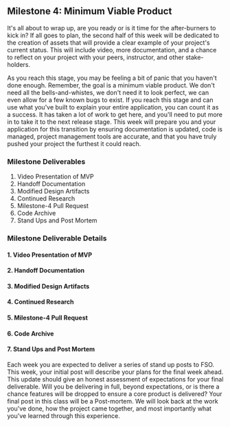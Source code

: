 ## Milestone 4: Minimum Viable Product

It's all about to wrap up, are you ready or is it time for the after-burners to kick in? If all goes to plan, the second half of this week will be dedicated to the creation of assets that will provide a clear example of your project's current status. This will include video, more documentation, and a chance to reflect on your project with your peers, instructor, and other stake-holders.

As you reach this stage, you may be feeling a bit of panic that you haven't done enough. Remember, the goal is a minimum viable product. We don't need all the bells-and-whistes, we don't need it to look perfect, we can even allow for a few known bugs to exist. If you reach this stage and can use what you've built to explain your entire application, you can count it as a success. It has taken a lot of work to get here, and you'll need to put more in to take it to the next release stage. This week will prepare you and your application for this transition by ensuring documentation is updated, code is managed, project management tools are accurate, and that you have truly pushed your project the furthest it could reach.

### Milestone Deliverables

1. Video Presentation of MVP
2. Handoff Documentation
3. Modified Design Artifacts
4. Continued Research
5. Milestone-4 Pull Request
6. Code Archive
7. Stand Ups and Post Mortem

### Milestone Deliverable Details

#### 1. Video Presentation of MVP



#### 2. Handoff Documentation



#### 3. Modified Design Artifacts



#### 4. Continued Research



#### 5. Milestone-4 Pull Request



#### 6. Code Archive



#### 7. Stand Ups and Post Mortem

Each week you are expected to deliver a series of stand up posts to FSO. This week, your initial post will describe your plans for the final week ahead. This update should give an honest assessment of expectations for your final deliverable. Will you be delivering in full, beyond expectations, or is there a chance features will be dropped to ensure a core product is delivered? Your final post in this class will be a Post-mortem. We will look back at the work you've done, how the project came together, and most importantly what you've learned through this experience.
